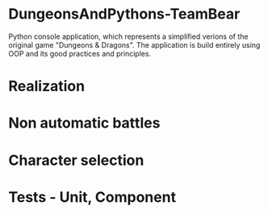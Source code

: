 # DungeonsAndPythons-TeamBear

Python console application, which represents a simplified verions of the original game "Dungeons & Dragons". The application is build entirely using OOP and its good practices and principles.

# Realization

# Non automatic battles

# Character selection

# Tests - Unit, Component
